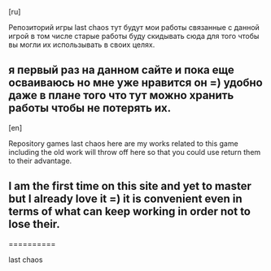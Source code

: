 [ru]

Репозиторий игры last chaos тут будут мои работы связанные с данной игрой в том числе старые работы буду скидывать сюда для того чтобы вы могли их использывать в своих целях.

я первый раз на данном сайте и пока еще осваиваюсь но мне уже нравится он =) удобно даже в плане того что тут можно хранить работы чтобы не потерять их.
-----------------------------------
[en]

Repository games last chaos here are my works related to this game including the old work will throw off here so that you could use return them to their advantage.

I am the first time on this site and yet to master but I already love it =) it is convenient even in terms of what can keep working in order not to lose their.
-----------------------------------
==========

last chaos
